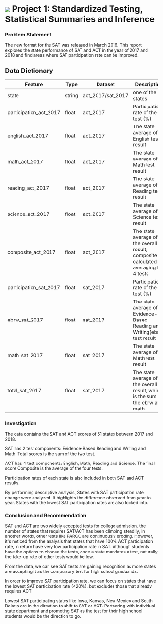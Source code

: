 # ![](https://ga-dash.s3.amazonaws.com/production/assets/logo-9f88ae6c9c3871690e33280fcf557f33.png) Project 1: Standardized Testing, Statistical Summaries and Inference

### Problem Statement
The new format for the SAT was released in March 2016.  This report explores the state performance of SAT and ACT in the year of 2017 and 2018 and find areas where SAT participation rate can be improved.

## Data Dictionary

|Feature|Type|Dataset|Description|
|---|---|---|---|
|state|string|act_2017/sat_2017|one of the 51 states|
|participation_act_2017|float|act_2017|Participation rate of the test (%)|
|english_act_2017|float|act_2017|The state average of English test result|
|math_act_2017|float|act_2017|The state average of Math test result|
|reading_act_2017|float|act_2017|The state average of Reading test result|
|science_act_2017|float|act_2017|The state average of Science test result|
|composite_act_2017|float|act_2017|The state average of the overall result, composite is calculated by averaging the 4 tests|
|participation_sat_2017|float|sat_2017|Participation rate of the test (%)|
|ebrw_sat_2017|float|sat_2017|The state average of Evidence-Based Reading and Writing(ebrw) test result|
|math_sat_2017|float|sat_2017|The state average of Math test result|
|total_sat_2017|float|sat_2017|The state average of the overall result, which is the sum of the ebrw and math|

### Investigation
The data contains the SAT and ACT scores of 51 states between 2017 and 2018.  

SAT has 2 test components: Evidence-Based Reading and Writing and Math.  Total scores is the sum of the two test.

ACT has 4 test components: English, Math, Reading and Science.  The final score Composite is the average of the four tests.

Participation rates of each state is also included in both SAT and ACT results.

By performing descriptive analysis, States with SAT participation rate change were analyzed.  It highlights the difference observed from year to year. States with the lowest SAT participation rates are also looked into.

### Conclusion and Recommendation
SAT and ACT are two widely accepted tests for college admission. the number of states that requires SAT/ACT has been climbing steadily, in another words, other tests like PARCC are continuously eroding. However, it's noticed from the analysis that states that have 100% ACT participation rate, in return have very low participation rate in SAT. Although students have the options to choose the tests, once a state mandates a test, naturally the take-up rate of other tests would be low.

From the data, we can see SAT tests are gaining recognition as more states are accepting it as the compulsory test for high school graduands.

In order to improve SAT participation rate, we can focus on states that have the lowest SAT participation rate (<20%), but excludes those that already requires ACT

Lowest SAT participating states like Iowa, Kansas, New Mexico and South Dakota are in the direction to shift to SAT or ACT.
Partnering with individual state department and promoting SAT as the test for their high school students would be the direction to go.
